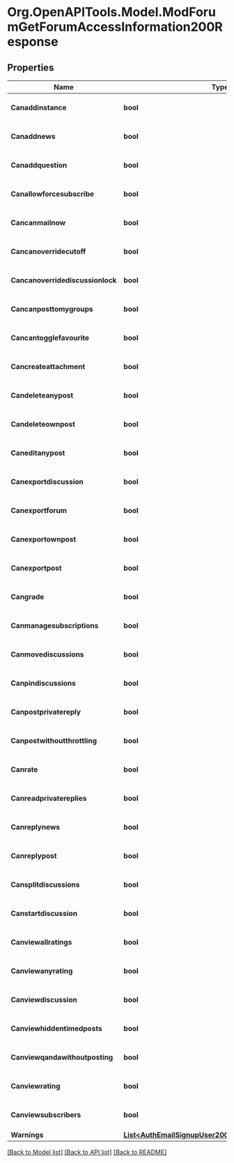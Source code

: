 # Org.OpenAPITools.Model.ModForumGetForumAccessInformation200Response

## Properties

Name | Type | Description | Notes
------------ | ------------- | ------------- | -------------
**Canaddinstance** | **bool** | Whether the user has the capability mod/forum:addinstance allowed. | [optional] [default to null]
**Canaddnews** | **bool** | Whether the user has the capability mod/forum:addnews allowed. | [optional] [default to null]
**Canaddquestion** | **bool** | Whether the user has the capability mod/forum:addquestion allowed. | [optional] [default to null]
**Canallowforcesubscribe** | **bool** | Whether the user has the capability mod/forum:allowforcesubscribe allowed. | [optional] [default to null]
**Cancanmailnow** | **bool** | Whether the user has the capability mod/forum:canmailnow allowed. | [optional] [default to null]
**Cancanoverridecutoff** | **bool** | Whether the user has the capability mod/forum:canoverridecutoff allowed. | [optional] [default to null]
**Cancanoverridediscussionlock** | **bool** | Whether the user has the capability mod/forum:canoverridediscussionlock allowed. | [optional] [default to null]
**Cancanposttomygroups** | **bool** | Whether the user has the capability mod/forum:canposttomygroups allowed. | [optional] [default to null]
**Cancantogglefavourite** | **bool** | Whether the user has the capability mod/forum:cantogglefavourite allowed. | [optional] [default to null]
**Cancreateattachment** | **bool** | Whether the user has the capability mod/forum:createattachment allowed. | [optional] [default to null]
**Candeleteanypost** | **bool** | Whether the user has the capability mod/forum:deleteanypost allowed. | [optional] [default to null]
**Candeleteownpost** | **bool** | Whether the user has the capability mod/forum:deleteownpost allowed. | [optional] [default to null]
**Caneditanypost** | **bool** | Whether the user has the capability mod/forum:editanypost allowed. | [optional] [default to null]
**Canexportdiscussion** | **bool** | Whether the user has the capability mod/forum:exportdiscussion allowed. | [optional] [default to null]
**Canexportforum** | **bool** | Whether the user has the capability mod/forum:exportforum allowed. | [optional] [default to null]
**Canexportownpost** | **bool** | Whether the user has the capability mod/forum:exportownpost allowed. | [optional] [default to null]
**Canexportpost** | **bool** | Whether the user has the capability mod/forum:exportpost allowed. | [optional] [default to null]
**Cangrade** | **bool** | Whether the user has the capability mod/forum:grade allowed. | [optional] [default to null]
**Canmanagesubscriptions** | **bool** | Whether the user has the capability mod/forum:managesubscriptions allowed. | [optional] [default to null]
**Canmovediscussions** | **bool** | Whether the user has the capability mod/forum:movediscussions allowed. | [optional] [default to null]
**Canpindiscussions** | **bool** | Whether the user has the capability mod/forum:pindiscussions allowed. | [optional] [default to null]
**Canpostprivatereply** | **bool** | Whether the user has the capability mod/forum:postprivatereply allowed. | [optional] [default to null]
**Canpostwithoutthrottling** | **bool** | Whether the user has the capability mod/forum:postwithoutthrottling allowed. | [optional] [default to null]
**Canrate** | **bool** | Whether the user has the capability mod/forum:rate allowed. | [optional] [default to null]
**Canreadprivatereplies** | **bool** | Whether the user has the capability mod/forum:readprivatereplies allowed. | [optional] [default to null]
**Canreplynews** | **bool** | Whether the user has the capability mod/forum:replynews allowed. | [optional] [default to null]
**Canreplypost** | **bool** | Whether the user has the capability mod/forum:replypost allowed. | [optional] [default to null]
**Cansplitdiscussions** | **bool** | Whether the user has the capability mod/forum:splitdiscussions allowed. | [optional] [default to null]
**Canstartdiscussion** | **bool** | Whether the user has the capability mod/forum:startdiscussion allowed. | [optional] [default to null]
**Canviewallratings** | **bool** | Whether the user has the capability mod/forum:viewallratings allowed. | [optional] [default to null]
**Canviewanyrating** | **bool** | Whether the user has the capability mod/forum:viewanyrating allowed. | [optional] [default to null]
**Canviewdiscussion** | **bool** | Whether the user has the capability mod/forum:viewdiscussion allowed. | [optional] [default to null]
**Canviewhiddentimedposts** | **bool** | Whether the user has the capability mod/forum:viewhiddentimedposts allowed. | [optional] [default to null]
**Canviewqandawithoutposting** | **bool** | Whether the user has the capability mod/forum:viewqandawithoutposting allowed. | [optional] [default to null]
**Canviewrating** | **bool** | Whether the user has the capability mod/forum:viewrating allowed. | [optional] [default to null]
**Canviewsubscribers** | **bool** | Whether the user has the capability mod/forum:viewsubscribers allowed. | [optional] [default to null]
**Warnings** | [**List&lt;AuthEmailSignupUser200ResponseWarningsInner&gt;**](AuthEmailSignupUser200ResponseWarningsInner.md) |  | [optional] 

[[Back to Model list]](../README.md#documentation-for-models) [[Back to API list]](../README.md#documentation-for-api-endpoints) [[Back to README]](../README.md)

